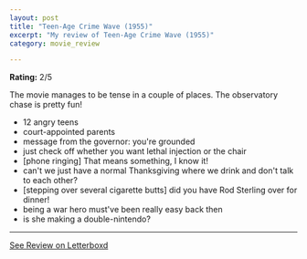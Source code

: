 ```yaml
---
layout: post
title: "Teen-Age Crime Wave (1955)"
excerpt: "My review of Teen-Age Crime Wave (1955)"
category: movie_review

---
```


**Rating:** 2/5

The movie manages to be tense in a couple of places. The observatory chase is pretty fun!

* 12 angry teens
* court-appointed parents
* message from the governor: you're grounded 
* just check off whether you want lethal injection or the chair
* [phone ringing] That means something, I know it!
* can't we just have a normal Thanksgiving where we drink and don't talk to each other?
* [stepping over several cigarette butts] did you have Rod Sterling over for dinner!
* being a war hero must've been really easy back then
* is she making a double-nintendo?

<hr>

[See Review on Letterboxd](https://boxd.it/5hiA2L)
